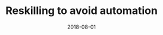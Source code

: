 ---
date: "2018-08-01"
slug: job-auto
draft: false
excerpt: <span style="font-size:.9em">*The Pudding*, 2018 — with Ilia Blinderman</span>
layout: single
tags:
- hugo-site
title: Reskilling to avoid automation
externalLink: "https://pudding.cool/2018/08/retraining/"
---
